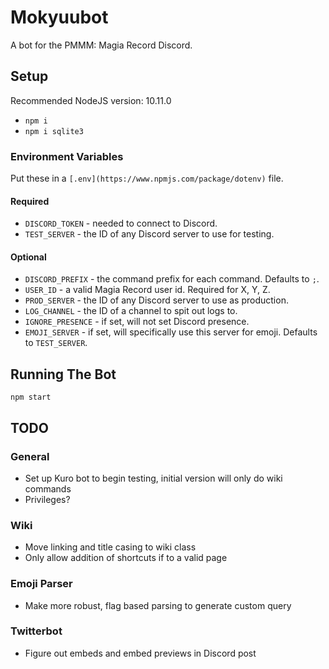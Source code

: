 
# Mokyuubot

A bot for the PMMM: Magia Record Discord.

## Setup

Recommended NodeJS version: 10.11.0

* `npm i`
* `npm i sqlite3`

### Environment Variables

Put these in a `[.env](https://www.npmjs.com/package/dotenv)` file.

#### Required

* `DISCORD_TOKEN` - needed to connect to Discord.
* `TEST_SERVER` - the ID of any Discord server to use for testing.

#### Optional

* `DISCORD_PREFIX` - the command prefix for each command. Defaults to `;`.
* `USER_ID` - a valid Magia Record user id. Required for X, Y, Z.
* `PROD_SERVER` - the ID of any Discord server to use as production.
* `LOG_CHANNEL` - the ID of a channel to spit out logs to.
* `IGNORE_PRESENCE` - if set, will not set Discord presence.
* `EMOJI_SERVER` - if set, will specifically use this server for emoji. Defaults to `TEST_SERVER`.

## Running The Bot

`npm start`

## TODO

### General

- Set up Kuro bot to begin testing, initial version will only do wiki commands
- Privileges?

### Wiki
- Move linking and title casing to wiki class
- Only allow addition of shortcuts if to a valid page

### Emoji Parser
- Make more robust, flag based parsing to generate custom query

### Twitterbot
- Figure out embeds and embed previews in Discord post
